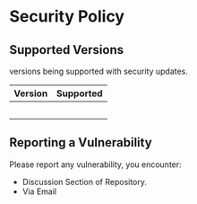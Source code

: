 # Security Policy

## Supported Versions

versions being supported with security updates.

| Version | Supported          |
| ------- | ------------------ |
|		  |				   	   |
|		  |				   	   |
|		  |				   	   |
|		  |				   	   |
|		  |				   	   |


## Reporting a Vulnerability

Please report any vulnerability, you encounter:

* Discussion Section of Repository.
* Via Email




